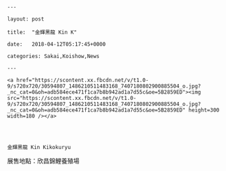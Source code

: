 
    --- 

    layout: post 

    title:  "金輝黑龍 Kin K" 

    date:   2018-04-12T05:17:45+0000 

    categories: Sakai,Koishow,News 

    --- 

    <a href="https://scontent.xx.fbcdn.net/v/t1.0-9/s720x720/30594807_1486210511483168_7407180802900885504_o.jpg?_nc_cat=0&oh=adb584ece471f1ca7b8b942ad1a7d55c&oe=5B2859ED"><img src="https://scontent.xx.fbcdn.net/v/t1.0-9/s720x720/30594807_1486210511483168_7407180802900885504_o.jpg?_nc_cat=0&oh=adb584ece471f1ca7b8b942ad1a7d55c&oe=5B2859ED" height=300 width=180 /></a> 
 

    

    金輝黑龍 Kin Kikokuryu
展售地點：欣昌錦鯉養殖場
    

    